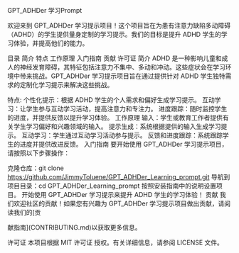GPT_ADHDer 学习Prompt

欢迎来到 GPT_ADHDer 学习提示项目！这个项目旨在为患有注意力缺陷多动障碍（ADHD）的学生提供量身定制的学习提示。我们的目标是提升 ADHD 学生的学习体验，并提高他们的能力。

目录
简介
特点
工作原理
入门指南
贡献
许可证
简介
ADHD 是一种影响儿童和成人的神经发育障碍，其特征包括注意力不集中、多动和冲动。这些症状会在学习环境中带来挑战。GPT_ADHDer 学习提示项目旨在通过提供针对 ADHD 学生独特需求的定制化学习提示来解决这些挑战。

特点:
个性化提示：根据 ADHD 学生的个人需求和偏好生成学习提示。
互动学习：让学生参与互动学习活动，提高注意力和专注力。
进度跟踪：随时监控学生的进度，并提供反馈以提升学习体验。
工作原理
输入：学生或教育工作者提供有关学生学习偏好和兴趣领域的输入。
提示生成：系统根据提供的输入生成学习提示。
互动学习：学生通过互动学习活动参与提示。
反馈和进度跟踪：系统跟踪学生的进度并提供改进反馈。
入门指南
要开始使用 GPT_ADHDer 学习提示项目，请按照以下步骤操作：

克隆仓库：git clone https://github.com/JimmyToluene/GPT_ADHDer_Learning_prompt.git <!-- 请替换 'username' 为实际 GitHub 用户名 -->
导航到项目目录：cd GPT_ADHDer_Learning_prompt
按照安装指南中的说明设置项目。
开始使用 GPT_ADHDer 学习提示来提升 ADHD 学生的学习体验！
贡献
我们欢迎社区的贡献！如果您有兴趣为 GPT_ADHDer 学习提示项目做出贡献，请阅读我们的[贡

献指南](CONTRIBUTING.md)以获取更多信息。

许可证
本项目根据 MIT 许可证 授权。有关详细信息，请参阅 LICENSE 文件。
